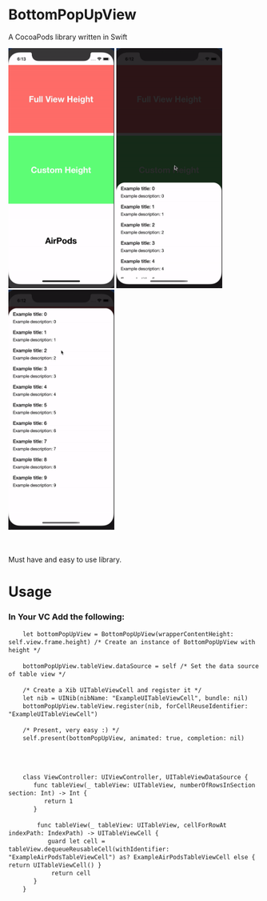 # BottomPopUpView
A CocoaPods library written in Swift

<div class="img_div">
<img src="https://github.com/KhojiakbarShamsutdinov/BottomPopUpView/blob/master/BottomPopUpViewExamples/Screenshots/3.gif" width="212" height="480" />
<img src="https://github.com/KhojiakbarShamsutdinov/BottomPopUpView/blob/master/BottomPopUpViewExamples/Screenshots/2.gif" width="212" height="480" />
<img src="https://github.com/KhojiakbarShamsutdinov/BottomPopUpView/blob/master/BottomPopUpViewExamples/Screenshots/1.gif" width="212" height="480" />
</div>

<br><br>
Must have and easy to use library.

<h1> Usage </h1>
<h3> In Your VC Add the following: </h3>

        let bottomPopUpView = BottomPopUpView(wrapperContentHeight: self.view.frame.height) /* Create an instance of BottomPopUpView with height */
        
        bottomPopUpView.tableView.dataSource = self /* Set the data source of table view */
        
        /* Create a Xib UITableViewCell and register it */
        let nib = UINib(nibName: "ExampleUITableViewCell", bundle: nil)
        bottomPopUpView.tableView.register(nib, forCellReuseIdentifier: "ExampleUITableViewCell")
        
        /* Present, very easy :) */
        self.present(bottomPopUpView, animated: true, completion: nil)
        
 <br><br>
        
        class ViewController: UIViewController, UITableViewDataSource {
           func tableView(_ tableView: UITableView, numberOfRowsInSection section: Int) -> Int {
              return 1
           }
    
            func tableView(_ tableView: UITableView, cellForRowAt indexPath: IndexPath) -> UITableViewCell {
               guard let cell = tableView.dequeueReusableCell(withIdentifier: "ExampleAirPodsTableViewCell") as? ExampleAirPodsTableViewCell else { return UITableViewCell() }
                return cell
           }
        }

